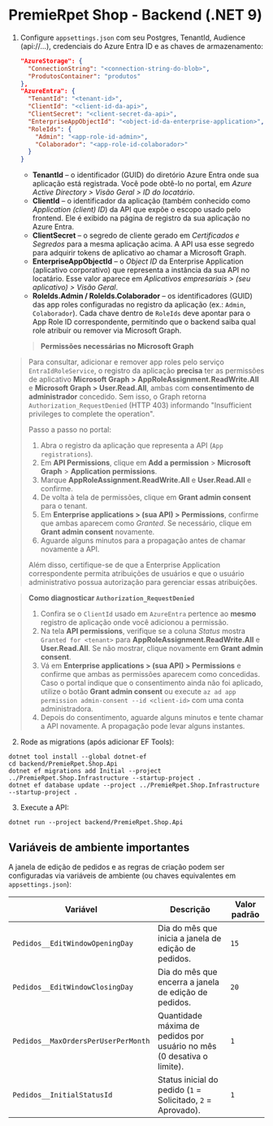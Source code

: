 # PremieRpet Shop - Backend (.NET 9)
1) Configure `appsettings.json` com seu Postgres, TenantId, Audience (api://...), credenciais do Azure Entra ID e as chaves de armazenamento:
   ```json
   "AzureStorage": {
     "ConnectionString": "<connection-string-do-blob>",
     "ProdutosContainer": "produtos"
   },
   "AzureEntra": {
     "TenantId": "<tenant-id>",
     "ClientId": "<client-id-da-api>",
     "ClientSecret": "<client-secret-da-api>",
     "EnterpriseAppObjectId": "<object-id-da-enterprise-application>",
     "RoleIds": {
       "Admin": "<app-role-id-admin>",
       "Colaborador": "<app-role-id-colaborador>"
     }
   }
   ```

   * **TenantId** – o identificador (GUID) do diretório Azure Entra onde sua aplicação está registrada. Você pode obtê-lo no portal, em *Azure Active Directory > Visão Geral > ID do locatário*.
   * **ClientId** – o identificador da aplicação (também conhecido como *Application (client) ID*) da API que expõe o escopo usado pelo frontend. Ele é exibido na página de registro da sua aplicação no Azure Entra.
   * **ClientSecret** – o segredo de cliente gerado em *Certificados e Segredos* para a mesma aplicação acima. A API usa esse segredo para adquirir tokens de aplicativo ao chamar a Microsoft Graph.
   * **EnterpriseAppObjectId** – o *Object ID* da Enterprise Application (aplicativo corporativo) que representa a instância da sua API no locatário. Esse valor aparece em *Aplicativos empresariais > (seu aplicativo) > Visão Geral*.
   * **RoleIds.Admin / RoleIds.Colaborador** – os identificadores (GUID) das app roles configuradas no registro da aplicação (ex.: `Admin`, `Colaborador`). Cada chave dentro de `RoleIds` deve apontar para o App Role ID correspondente, permitindo que o backend saiba qual role atribuir ou remover via Microsoft Graph.

   > **Permissões necessárias no Microsoft Graph**
   >
  > Para consultar, adicionar e remover app roles pelo serviço `EntraIdRoleService`, o registro da aplicação **precisa** ter as permissões de aplicativo **Microsoft Graph > AppRoleAssignment.ReadWrite.All** e **Microsoft Graph > User.Read.All**, ambas com **consentimento de administrador** concedido. Sem isso, o Graph retorna `Authorization_RequestDenied` (HTTP 403) informando "Insufficient privileges to complete the operation".
   >
   > Passo a passo no portal:
   > 1. Abra o registro da aplicação que representa a API (`App registrations`).
   > 2. Em **API Permissions**, clique em **Add a permission** > **Microsoft Graph** > **Application permissions**.
  > 3. Marque **AppRoleAssignment.ReadWrite.All** e **User.Read.All** e confirme.
  > 4. De volta à tela de permissões, clique em **Grant admin consent** para o tenant.
  > 5. Em **Enterprise applications > (sua API) > Permissions**, confirme que ambas aparecem como *Granted*. Se necessário, clique em **Grant admin consent** novamente.
  > 6. Aguarde alguns minutos para a propagação antes de chamar novamente a API.
   >
   > Além disso, certifique-se de que a Enterprise Application correspondente permita atribuições de usuários e que o usuário administrativo possua autorização para gerenciar essas atribuições.

   > **Como diagnosticar `Authorization_RequestDenied`**
   >
   > 1. Confira se o `ClientId` usado em `AzureEntra` pertence ao **mesmo** registro de aplicação onde você adicionou a permissão.
  > 2. Na tela **API permissions**, verifique se a coluna *Status* mostra `Granted for <tenant>` para **AppRoleAssignment.ReadWrite.All** e **User.Read.All**. Se não mostrar, clique novamente em **Grant admin consent**.
  > 3. Vá em **Enterprise applications > (sua API) > Permissions** e confirme que ambas as permissões aparecem como concedidas. Caso o portal indique que o consentimento ainda não foi aplicado, utilize o botão **Grant admin consent** ou execute `az ad app permission admin-consent --id <client-id>` com uma conta administradora.
  > 4. Depois do consentimento, aguarde alguns minutos e tente chamar a API novamente. A propagação pode levar alguns instantes.
2) Rode as migrations (após adicionar EF Tools):  
```
dotnet tool install --global dotnet-ef
cd backend/PremieRpet.Shop.Api
dotnet ef migrations add Initial --project ../PremieRpet.Shop.Infrastructure --startup-project .
dotnet ef database update --project ../PremieRpet.Shop.Infrastructure --startup-project .
```
3) Execute a API:
```
dotnet run --project backend/PremieRpet.Shop.Api
```

## Variáveis de ambiente importantes

A janela de edição de pedidos e as regras de criação podem ser configuradas via variáveis de ambiente (ou chaves equivalentes em `appsettings.json`):

| Variável | Descrição | Valor padrão |
| --- | --- | --- |
| `Pedidos__EditWindowOpeningDay` | Dia do mês que inicia a janela de edição de pedidos. | `15` |
| `Pedidos__EditWindowClosingDay` | Dia do mês que encerra a janela de edição de pedidos. | `20` |
| `Pedidos__MaxOrdersPerUserPerMonth` | Quantidade máxima de pedidos por usuário no mês (0 desativa o limite). | `1` |
| `Pedidos__InitialStatusId` | Status inicial do pedido (`1` = Solicitado, `2` = Aprovado). | `1` |
